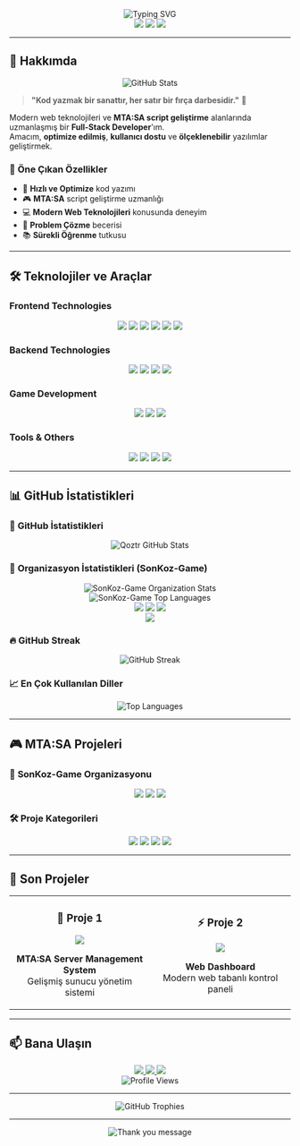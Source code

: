 <div align="center">
  <img src="https://readme-typing-svg.herokuapp.com?font=Fira+Code&weight=500&size=35&pause=1000&color=2E7BFF&center=true&vCenter=true&width=600&height=100&lines=Merhaba%2C+Ben+Qoztr+%F0%9F%91%8B;Full+Stack+Developer;Script+Creator;MTA%3ASA+Specialist" alt="Typing SVG" />
</div>

<div align="center">
  <img src="https://img.shields.io/badge/Status-Active%20Developer-brightgreen?style=for-the-badge&logo=github&logoColor=white" />
  <img src="https://img.shields.io/badge/Experience-3%2B%20Years-blue?style=for-the-badge&logo=code&logoColor=white" />
  <img src="https://img.shields.io/badge/Location-Turkey-red?style=for-the-badge&logo=location&logoColor=white" />
</div>

---

## 🎯 **Hakkımda**

<div align="center">
  <img src="https://github-readme-stats.vercel.app/api?username=qoztr&show_icons=true&theme=radical&hide_border=true&bg_color=0D1117&title_color=2E7BFF&icon_color=2E7BFF&text_color=FFFFFF" alt="GitHub Stats" />
</div>

> **"Kod yazmak bir sanattır, her satır bir fırça darbesidir."** 🎨

Modern web teknolojileri ve **MTA:SA script geliştirme** alanlarında uzmanlaşmış bir **Full-Stack Developer**'ım.  
Amacım, **optimize edilmiş**, **kullanıcı dostu** ve **ölçeklenebilir** yazılımlar geliştirmek.

### 🌟 **Öne Çıkan Özellikler**
- 🚀 **Hızlı ve Optimize** kod yazımı
- 🎮 **MTA:SA** script geliştirme uzmanlığı
- 💻 **Modern Web Teknolojileri** konusunda deneyim
- 🔧 **Problem Çözme** becerisi
- 📚 **Sürekli Öğrenme** tutkusu

---

## 🛠️ **Teknolojiler ve Araçlar**

### **Frontend Technologies**
<div align="center">
  <img src="https://img.shields.io/badge/TypeScript-007ACC?style=for-the-badge&logo=typescript&logoColor=white" />
  <img src="https://img.shields.io/badge/React-20232A?style=for-the-badge&logo=react&logoColor=61DAFB" />
  <img src="https://img.shields.io/badge/Next.js-000000?style=for-the-badge&logo=next.js&logoColor=white" />
  <img src="https://img.shields.io/badge/JavaScript-F7DF1E?style=for-the-badge&logo=javascript&logoColor=black" />
  <img src="https://img.shields.io/badge/HTML5-E34F26?style=for-the-badge&logo=html5&logoColor=white" />
  <img src="https://img.shields.io/badge/CSS3-1572B6?style=for-the-badge&logo=css3&logoColor=white" />
</div>

### **Backend Technologies**
<div align="center">
  <img src="https://img.shields.io/badge/Node.js-43853D?style=for-the-badge&logo=node.js&logoColor=white" />
  <img src="https://img.shields.io/badge/Express.js-000000?style=for-the-badge&logo=express&logoColor=white" />
  <img src="https://img.shields.io/badge/MongoDB-4EA94B?style=for-the-badge&logo=mongodb&logoColor=white" />
  <img src="https://img.shields.io/badge/PostgreSQL-316192?style=for-the-badge&logo=postgresql&logoColor=white" />
</div>

### **Game Development**
<div align="center">
  <img src="https://img.shields.io/badge/Lua-2C2D72?style=for-the-badge&logo=lua&logoColor=white" />
  <img src="https://img.shields.io/badge/MTA:SA-000000?style=for-the-badge&logo=game&logoColor=white" />
  <img src="https://img.shields.io/badge/Game+Scripting-FF6B6B?style=for-the-badge&logo=gamepad&logoColor=white" />
</div>

### **Tools & Others**
<div align="center">
  <img src="https://img.shields.io/badge/Git-F05032?style=for-the-badge&logo=git&logoColor=white" />
  <img src="https://img.shields.io/badge/GitHub-100000?style=for-the-badge&logo=github&logoColor=white" />
  <img src="https://img.shields.io/badge/VS_Code-007ACC?style=for-the-badge&logo=visual-studio-code&logoColor=white" />
  <img src="https://img.shields.io/badge/Docker-2496ED?style=for-the-badge&logo=docker&logoColor=white" />
</div>

---

## 📊 **GitHub İstatistikleri**

### 🎯 **GitHub İstatistikleri**
<div align="center">
  <img src="https://github-readme-stats.vercel.app/api?username=qoztr&show_icons=true&theme=radical&hide_border=true&bg_color=0D1117&title_color=2E7BFF&icon_color=2E7BFF&text_color=FFFFFF" alt="Qoztr GitHub Stats" />
</div>

### 🏢 **Organizasyon İstatistikleri (SonKoz-Game)**
<div align="center">
  <img src="https://github-readme-stats.vercel.app/api?username=SonKoz-Game&show_icons=true&theme=radical&hide_border=true&bg_color=0D1117&title_color=FF6B6B&icon_color=FF6B6B&text_color=FFFFFF" alt="SonKoz-Game Organization Stats" />
</div>

<div align="center">
  <img src="https://github-readme-stats.vercel.app/api/top-langs/?username=SonKoz-Game&layout=compact&theme=radical&hide_border=true&bg_color=0D1117&title_color=FF6B6B&text_color=FFFFFF" alt="SonKoz-Game Top Languages" />
</div>

<div align="center">
  <img src="https://img.shields.io/badge/Organization-SonKoz%20Game-FF6B6B?style=for-the-badge&logo=github&logoColor=white" />
  <img src="https://img.shields.io/badge/Type-Game%20Development-4ECDC4?style=for-the-badge&logo=gamepad&logoColor=white" />
  <img src="https://img.shields.io/badge/Focus-MTA%3ASA%20Scripts-45B7D1?style=for-the-badge&logo=code&logoColor=white" />
</div>

<div align="center">
  <a href="https://github.com/SonKoz-Game" target="_blank">
    <img src="https://img.shields.io/badge/View%20Organization-2E7BFF?style=for-the-badge&logo=github&logoColor=white" />
  </a>
</div>

### 🔥 **GitHub Streak**
<div align="center">
  <img src="https://github-readme-streak-stats.herokuapp.com/?user=qoztr&theme=radical&hide_border=true&background=0D1117&stroke=2E7BFF&ring=2E7BFF&fire=FF6B6B&currStreakNum=FFFFFF&sideNums=FFFFFF&currStreakLabel=2E7BFF&sideLabels=2E7BFF&dates=FFFFFF" alt="GitHub Streak" />
</div>

### 📈 **En Çok Kullanılan Diller**
<div align="center">
  <img src="https://github-readme-stats.vercel.app/api/top-langs/?username=qoztr&layout=compact&theme=radical&hide_border=true&bg_color=0D1117&title_color=2E7BFF&text_color=FFFFFF" alt="Top Languages" />
</div>

---

## 🎮 **MTA:SA Projeleri**

### 🏢 **SonKoz-Game Organizasyonu**
<div align="center">
  <img src="https://img.shields.io/badge/Organization-SonKoz%20Game-FF6B6B?style=for-the-badge&logo=github&logoColor=white" />
  <img src="https://img.shields.io/badge/Type-Game%20Development-4ECDC4?style=for-the-badge&logo=gamepad&logoColor=white" />
  <img src="https://img.shields.io/badge/Focus-MTA%3ASA%20Scripts-45B7D1?style=for-the-badge&logo=code&logoColor=white" />
</div>

### 🛠️ **Proje Kategorileri**
<div align="center">
  <img src="https://img.shields.io/badge/Server+Scripts-FF6B6B?style=for-the-badge&logo=server&logoColor=white" />
  <img src="https://img.shields.io/badge/Game+Systems-4ECDC4?style=for-the-badge&logo=gamepad&logoColor=white" />
  <img src="https://img.shields.io/badge/Admin+Tools-45B7D1?style=for-the-badge&logo=shield&logoColor=white" />
  <img src="https://img.shields.io/badge/UI%2FUX-96CEB4?style=for-the-badge&logo=design&logoColor=white" />
</div>

---

## 🚀 **Son Projeler**

<div align="center">
  <table>
    <tr>
      <td width="50%">
        <h3 align="center">🎯 Proje 1</h3>
        <p align="center">
          <a href="#" target="_blank">
            <img src="https://img.shields.io/badge/View%20Project-2E7BFF?style=for-the-badge&logo=github&logoColor=white" />
          </a>
        </p>
        <p align="center">
          <strong>MTA:SA Server Management System</strong><br/>
          Gelişmiş sunucu yönetim sistemi
        </p>
      </td>
      <td width="50%">
        <h3 align="center">⚡ Proje 2</h3>
        <p align="center">
          <a href="#" target="_blank">
            <img src="https://img.shields.io/badge/View%20Project-FF6B6B?style=for-the-badge&logo=github&logoColor=white" />
          </a>
        </p>
        <p align="center">
          <strong>Web Dashboard</strong><br/>
          Modern web tabanlı kontrol paneli
        </p>
      </td>
    </tr>
  </table>
</div>

---

## 📫 **Bana Ulaşın**

<div align="center">
  <a href="https://discord.com/invite/sagyDEfrJd">
    <img src="https://img.shields.io/badge/Discord-5865F2?style=for-the-badge&logo=discord&logoColor=white" />
  </a>
  <a href="mailto:example@email.com">
    <img src="https://img.shields.io/badge/Mail-D14836?style=for-the-badge&logo=gmail&logoColor=white" />
  </a>
  <a href="https://github.com/qoztr">
    <img src="https://img.shields.io/badge/GitHub-100000?style=for-the-badge&logo=github&logoColor=white" />
  </a>
</div>

<div align="center">
  <img src="https://komarev.com/ghpvc/?username=qoztr&color=2E7BFF&style=for-the-badge&label=Ziyaretçi" alt="Profile Views" />
</div>



---

<div align="center">
  <img src="https://github-profile-trophy.vercel.app/?username=qoztr&theme=radical&no-frame=true&no-bg=true&margin-w=4" alt="GitHub Trophies" />
</div>

---

<div align="center">
  <img src="https://readme-typing-svg.herokuapp.com?font=Fira+Code&weight=500&size=20&pause=2000&color=2E7BFF&center=true&vCenter=true&width=600&height=50&lines=Te%C5%9Fekk%C3%BCrler+%F0%9F%91%8D;Kod+ile+kal%C4%B1n+%F0%9F%92%BB" alt="Thank you message" />
</div>
